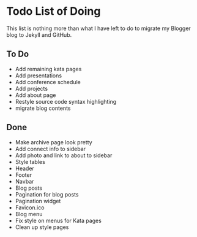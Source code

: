 # Todo List of Doing

This list is nothing more than what I have left to do to migrate my Blogger
blog to Jekyll and GitHub.

## To Do

  - Add remaining kata pages
  - Add presentations
  - Add conference schedule
  - Add projects
  - Add about page
  - Restyle source code syntax highlighting
  - migrate blog contents

## Done

  - Make archive page look pretty
  - Add connect info to sidebar
  - Add photo and link to about to sidebar
  - Style tables
  - Header
  - Footer
  - Navbar
  - Blog posts
  - Pagination for blog posts
  - Pagination widget
  - Favicon.ico
  - Blog menu
  - Fix style on menus for Kata pages
  - Clean up style pages
